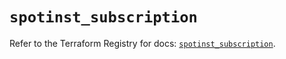 # `spotinst_subscription`

Refer to the Terraform Registry for docs: [`spotinst_subscription`](https://registry.terraform.io/providers/spotinst/spotinst/1.182.0/docs/resources/subscription).
